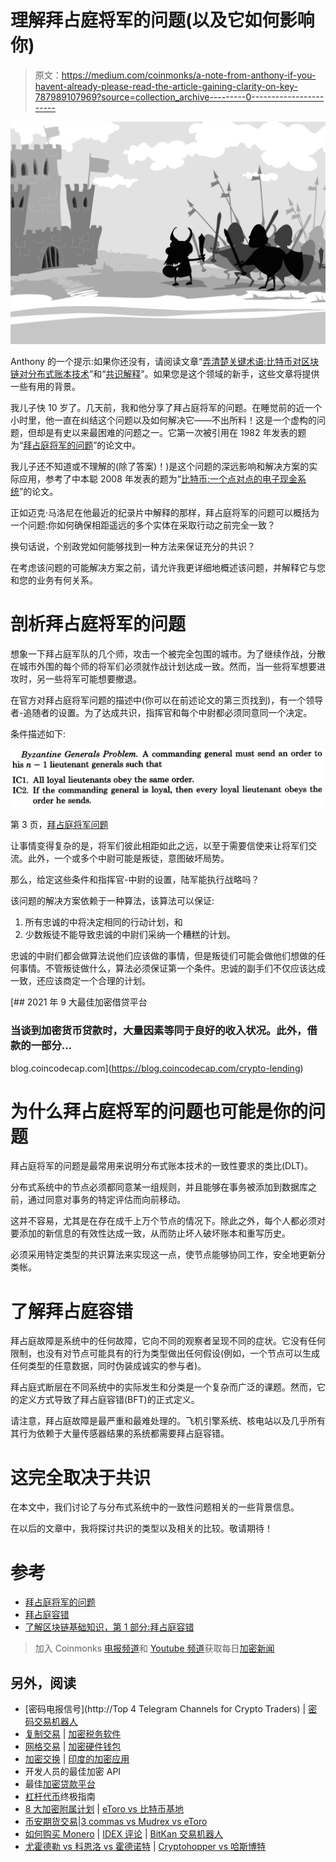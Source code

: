 # 理解拜占庭将军的问题(以及它如何影响你)

> 原文：<https://medium.com/coinmonks/a-note-from-anthony-if-you-havent-already-please-read-the-article-gaining-clarity-on-key-787989107969?source=collection_archive---------0----------------------->

![](img/e169d360c4be7cf26e989ffe459e0df5.png)

Anthony 的一个提示:如果你还没有，请阅读文章“[弄清楚关键术语:比特币对区块链对分布式账本技术](https://hackernoon.com/gaining-clarity-on-key-terminology-bitcoin-versus-blockchain-versus-distributed-ledger-technology-7b43978a64f2)”和“[共识解释](https://hackernoon.com/distributed-ledger-consensus-explained-b0968d1ba087)”。如果您是这个领域的新手，这些文章将提供一些有用的背景。

我儿子快 10 岁了。几天前，我和他分享了拜占庭将军的问题。在睡觉前的近一个小时里，他一直在纠结这个问题以及如何解决它——不出所料！这是一个虚构的问题，但却是有史以来最困难的问题之一。它第一次被引用在 1982 年发表的题为“[拜占庭将军的问题](https://people.eecs.berkeley.edu/~luca/cs174/byzantine.pdf)”的论文中。

我儿子还不知道或不理解的(除了答案)！)是这个问题的深远影响和解决方案的实际应用，参考了中本聪 2008 年发表的题为“[比特币:一个点对点的电子现金系统](https://bitcoin.org/bitcoin.pdf)”的论文。

正如迈克·马洛尼在他最近的纪录片中解释的那样，拜占庭将军的问题可以概括为一个问题:你如何确保相距遥远的多个实体在采取行动之前完全一致？

换句话说，个别政党如何能够找到一种方法来保证充分的共识？

在考虑该问题的可能解决方案之前，请允许我更详细地概述该问题，并解释它与您和您的业务有何关系。

# 剖析拜占庭将军的问题

想象一下拜占庭军队的几个师，攻击一个被完全包围的城市。为了继续作战，分散在城市外围的每个师的将军们必须就作战计划达成一致。然而，当一些将军想要进攻时，另一些将军可能想要撤退。

在官方对拜占庭将军问题的描述中(你可以在前述论文的第三页找到)，有一个领导者-追随者的设置。为了达成共识，指挥官和每个中尉都必须同意同一个决定。

条件描述如下:

![](img/4cd4e4d0ddc5af4a46f2702bb1431bbf.png)

第 3 页，[拜占庭将军问题](https://people.eecs.berkeley.edu/~luca/cs174/byzantine.pdf)

让事情变得复杂的是，将军们彼此相距如此之远，以至于需要信使来让将军们交流。此外，一个或多个中尉可能是叛徒，意图破坏局势。

那么，给定这些条件和指挥官-中尉的设置，陆军能执行战略吗？

该问题的解决方案依赖于一种算法，该算法可以保证:

1.  所有忠诚的中将决定相同的行动计划，和
2.  少数叛徒不能导致忠诚的中尉们采纳一个糟糕的计划。

忠诚的中尉们都会做算法说他们应该做的事情，但是叛徒们可能会做他们想做的任何事情。不管叛徒做什么，算法必须保证第一个条件。忠诚的副手们不仅应该达成一致，还应该商定一个合理的计划。

[](https://blog.coincodecap.com/crypto-lending) [## 2021 年 9 大最佳加密借贷平台

### 当谈到加密货币贷款时，大量因素等同于良好的收入状况。此外，借款的一部分…

blog.coincodecap.com](https://blog.coincodecap.com/crypto-lending) 

# 为什么拜占庭将军的问题也可能是你的问题

拜占庭将军的问题是最常用来说明分布式账本技术的一致性要求的类比(DLT)。

分布式系统中的节点必须都同意某一组规则，并且能够在事务被添加到数据库之前，通过同意对事务的特定评估而向前移动。

这并不容易，尤其是在存在成千上万个节点的情况下。除此之外，每个人都必须对要添加的新信息的有效性达成一致，从而防止坏人破坏账本和重写历史。

必须采用特定类型的共识算法来实现这一点，使节点能够协同工作，安全地更新分类帐。

# 了解拜占庭容错

拜占庭故障是系统中的任何故障，它向不同的观察者呈现不同的症状。它没有任何限制，也没有对节点可能具有的行为类型做出任何假设(例如，一个节点可以生成任何类型的任意数据，同时伪装成诚实的参与者)。

拜占庭式断层在不同系统中的实际发生和分类是一个复杂而广泛的课题。然而，它的定义方式导致了拜占庭容错(BFT)的正式定义。

请注意，拜占庭故障是最严重和最难处理的。飞机引擎系统、核电站以及几乎所有其行为依赖于大量传感器结果的系统都需要拜占庭容错。

# 这完全取决于共识

在本文中，我们讨论了与分布式系统中的一致性问题相关的一些背景信息。

在以后的文章中，我将探讨共识的类型以及相关的比较。敬请期待！

# 参考

*   [拜占庭将军的问题](/all-things-ledger/the-byzantine-generals-problem-168553f31480)
*   [拜占庭容错](https://en.wikipedia.org/wiki/Byzantine_fault_tolerance)
*   [了解区块链基础知识，第 1 部分:拜占庭容错](https://en.wikipedia.org/wiki/Byzantine_fault_tolerance)

> 加入 Coinmonks [电报频道](https://t.me/coincodecap)和 [Youtube 频道](https://www.youtube.com/c/coinmonks/videos)获取每日[加密新闻](http://coincodecap.com/)

## 另外，阅读

*   [密码电报信号](http://Top 4 Telegram Channels for Crypto Traders) | [密码交易机器人](/coinmonks/crypto-trading-bot-c2ffce8acb2a)
*   [复制交易](/coinmonks/top-10-crypto-copy-trading-platforms-for-beginners-d0c37c7d698c) | [加密税务软件](/coinmonks/crypto-tax-software-ed4b4810e338)
*   [网格交易](https://coincodecap.com/grid-trading) | [加密硬件钱包](/coinmonks/the-best-cryptocurrency-hardware-wallets-of-2020-e28b1c124069)
*   [加密交换](/coinmonks/crypto-exchange-dd2f9d6f3769) | [印度的加密应用](/coinmonks/buy-bitcoin-in-india-feb50ddfef94)
*   开发人员的最佳加密 API
*   最佳[加密贷款平台](/coinmonks/top-5-crypto-lending-platforms-in-2020-that-you-need-to-know-a1b675cec3fa)
*   [杠杆代币](/coinmonks/leveraged-token-3f5257808b22)终极指南
*   [8 大加密附属计划](https://coincodecap.com/crypto-affiliate-programs) | [eToro vs 比特币基地](https://coincodecap.com/etoro-vs-coinbase)
*   [币安期货交易](https://coincodecap.com/binance-futures-trading)|[3 commas vs Mudrex vs eToro](https://coincodecap.com/mudrex-3commas-etoro)
*   [如何购买 Monero](https://coincodecap.com/buy-monero) | [IDEX 评论](https://coincodecap.com/idex-review) | [BitKan 交易机器人](https://coincodecap.com/bitkan-trading-bot)
*   [尤霍德勒 vs 科恩洛 vs 霍德诺特](/coinmonks/youhodler-vs-coinloan-vs-hodlnaut-b1050acde55a) | [Cryptohopper vs 哈斯博特](https://coincodecap.com/cryptohopper-vs-haasbot)